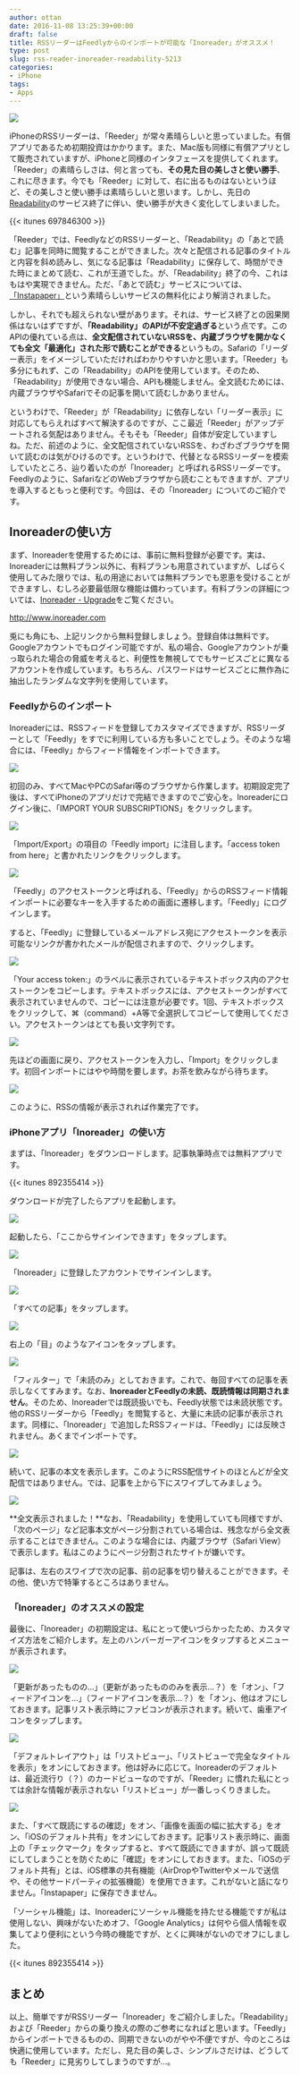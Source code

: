 ```yaml
---
author: ottan
date: 2016-11-08 13:25:39+00:00
draft: false
title: RSSリーダーはFeedlyからのインポートが可能な「Inoreader」がオススメ！
type: post
slug: rss-reader-inoreader-readability-5213
categories:
- iPhone
tags:
- Apps
---
```


![](/uploads/2016/11/161108-5821c6ace8beb.jpg)






iPhoneのRSSリーダーは、「Reeder」が常々素晴らしいと思っていました。有償アプリであるため初期投資はかかります。また、Mac版も同様に有償アプリとして販売されていますが、iPhoneと同様のインタフェースを提供してくれます。「Reeder」の素晴らしさは、何と言っても、**その見た目の美しさと使い勝手**、これに尽きます。今でも「Reeder」に対して、右に出るものはないというほど、その美しさと使い勝手は素晴らしいと思います。しかし、先日の[Readability](https://www.readability.com/)のサービス終了に伴い、使い勝手が大きく変化してしまいました。



{{< itunes 697846300 >}}



「Reeder」では、FeedlyなどのRSSリーダーと、「Readability」の「あとで読む」記事を同時に閲覧することができました。次々と配信される記事のタイトルと内容を斜め読みし、気になる記事は「Readability」に保存して、時間ができた時にまとめて読む、これが王道でした。が、「Readability」終了の今、これはもはや実現できません。ただ、「あとで読む」サービスについては、[「Instapaper」](/pocket-to-instapaper-5181/)という素晴らしいサービスの無料化により解消されました。





しかし、それでも超えられない壁があります。それは、サービス終了との因果関係はないはずですが、**「Readability」のAPIが不安定過ぎる**という点です。このAPIの優れている点は、**全文配信されていないRSSを、内蔵ブラウザを開かなくても全文「最適化」された形で読むことができる**というもの。Safariの「リーダー表示」をイメージしていただければわかりやすいかと思います。「Reeder」も多分にもれず、この「Readability」のAPIを使用しています。そのため、「Readability」が使用できない場合、APIも機能しません。全文読むためには、内蔵ブラウザやSafariでその記事を開いて読むしかありません。





というわけで、「Reeder」が「Readability」に依存しない「リーダー表示」に対応してもらえればすべて解決するのですが、ここ最近「Reeder」がアップデートされる気配はありません。そもそも「Reeder」自体が安定していますしね。ただ、前述のように、全文配信されていないRSSを、わざわざブラウザを開いて読むのは気がひけるのです。というわけで、代替となるRSSリーダーを模索していたところ、辿り着いたのが「Inoreader」と呼ばれるRSSリーダーです。Feedlyのように、SafariなどのWebブラウザから読むこともできますが、アプリを導入するともっと便利です。今回は、その「Inoreader」についてのご紹介です。





## Inoreaderの使い方





まず、Inoreaderを使用するためには、事前に無料登録が必要です。実は、Inoreaderには無料プラン以外に、有料プランも用意されていますが、しばらく使用してみた限りでは、私の用途においては無料プランでも恩恵を受けることができますし、むしろ必要最低限な機能は備わっています。有料プランの詳細については、[Inoreader - Upgrade](http://www.inoreader.com/upgrade/feature/upgrade_badge)をご覧ください。



http://www.inoreader.com



兎にも角にも、上記リンクから無料登録しましょう。登録自体は無料です。Googleアカウントでもログイン可能ですが、私の場合、Googleアカウントが乗っ取られた場合の脅威を考えると、利便性を無視してでもサービスごとに異なるアカウントを作成しています。もちろん、パスワードはサービスごとに無作為に抽出したランダムな文字列を使用しています。





### Feedlyからのインポート





Inoreaderには、RSSフィードを登録してカスタマイズできますが、RSSリーダーとして「Feedly」をすでに利用している方も多いことでしょう。そのような場合には、「Feedly」からフィード情報をインポートできます。





![](/uploads/2016/11/161108-5821c6b3ca7df.png)






初回のみ、すべてMacやPCのSafari等のブラウザから作業します。初期設定完了後は、すべてiPhoneのアプリだけで完結できますのでご安心を。Inoreaderにログイン後に、「IMPORT YOUR SUBSCRIPTIONS」をクリックします。





![](/uploads/2016/11/161108-5821c6ccb9f86.png)






「Import/Export」の項目の「Feedly import」に注目します。「access token from here」と書かれたリンクをクリックします。





![](/uploads/2016/11/161108-5821c6ba5af0c.png)






「Feedly」のアクセストークンと呼ばれる、「Feedly」からのRSSフィード情報インポートに必要なキーを入手するための画面に遷移します。「Feedly」にログインします。









すると、「Feedly」に登録しているメールアドレス宛にアクセストークンを表示可能なリンクが書かれたメールが配信されますので、クリックします。





![](/uploads/2016/11/161108-5821c6c664803.png)






「Your access token:」のラベルに表示されているテキストボックス内のアクセストークンをコピーします。テキストボックスには、アクセストークンがすべて表示されていませんので、コピーには注意が必要です。1回、テキストボックスをクリックして、⌘（command）+A等で全選択してコピーして使用してください。アクセストークンはとても長い文字列です。





![](/uploads/2016/11/161108-5821c6ccb9f86.png)






先ほどの画面に戻り、アクセストークンを入力し、「Import」をクリックします。初回インポートにはやや時間を要します。お茶を飲みながら待ちます。





![](/uploads/2016/11/161108-5821c6d3206c8.png)






このように、RSSの情報が表示されれば作業完了です。





### iPhoneアプリ「Inoreader」の使い方





まずは、「Inoreader」をダウンロードします。記事執筆時点では無料アプリです。



{{< itunes 892355414 >}}



ダウンロードが完了したらアプリを起動します。





![](/uploads/2016/11/161108-5821c6d8cd4ad.png)






起動したら、「ここからサインインできます」をタップします。





![](/uploads/2016/11/161108-5821c6ddb1b81.png)






「Inoreader」に登録したアカウントでサインインします。





![](/uploads/2016/11/161108-5821c6e55c0cb.png)






「すべての記事」をタップします。





![](/uploads/2016/11/161108-5821c6ec08d19.png)






右上の「目」のようなアイコンをタップします。





![](/uploads/2016/11/161108-5821ce0a86961.png)






「フィルター」で「未読のみ」としておきます。これで、毎回すべての記事を表示しなくてすみます。なお、**InoreaderとFeedlyの未読、既読情報は同期されません**。そのため、Inoreaderでは既読扱いでも、Feedly状態では未読状態です。他のRSSリーダーから「Feedly」を閲覧すると、大量に未読の記事が表示されます。同様に、「Inoreader」で追加したRSSフィードは、「Feedly」には反映されません。あくまでインポートです。





![](/uploads/2016/11/161108-5821c702e97fe.png)






続いて、記事の本文を表示します。このようにRSS配信サイトのほとんどが全文配信ではありません。では、記事を上から下にスワイプしてみましょう。





![](/uploads/2016/11/161108-5821c7084e7ca.png)






**全文表示されました！**なお、「Readability」を使用していても同様ですが、「次のページ」など記事本文がページ分割されている場合は、残念ながら全文表示することはできません。このような場合には、内蔵ブラウザ（Safari View）で表示します。私はこのようにページ分割されたサイトが嫌いです。





記事は、左右のスワイプで次の記事、前の記事を切り替えることができます。その他、使い方で特筆するところはありません。





### 「Inoreader」のオススメの設定





最後に、「Inoreader」の初期設定は、私にとって使いづらかったため、カスタマイズ方法をご紹介します。左上のハンバーガーアイコンをタップするとメニューが表示されます。





![](/uploads/2016/11/161108-5821c70e16d74.png)






「更新があったものの…」（更新があったもののみを表示…？）を「オン」、「フィードアイコンを…」（フィードアイコンを表示…？）を「オン」、他はオフにしておきます。記事リスト表示時にファビコンが表示されます。続いて、歯車アイコンをタップします。





![](/uploads/2016/11/161108-5821c71475d52.png)






「デフォルトレイアウト」は「リストビュー」、「リストビューで完全なタイトルを表示」をオンにしておきます。他は好みに応じて。Inoreaderのデフォルトは、最近流行り（？）のカードビューなのですが、「Reeder」に慣れた私にとっては余計な情報が表示されない「リストビュー」が一番しっくりきました。





![](/uploads/2016/11/161108-5821c71a2d185.png)






また、「すべて既読にするの確認」をオン、「画像を画面の幅に拡大する」をオン、「iOSのデフォルト共有」をオンにしておきます。記事リスト表示時に、画面上の「チェックマーク」をタップすると、すべて既読にできますが、誤って既読にしてしまうことを防ぐために「確認」をオンにしておきます。また、「iOSのデフォルト共有」とは、iOS標準の共有機能（AirDropやTwitterやメールで送信や、その他サードパーティの拡張機能）を使用できます。これがないと話になりません。「Instapaper」に保存できません。





「ソーシャル機能」は、Inoreaderにソーシャル機能を持たせる機能ですが私は使用しない、興味がないためオフ、「Google Analytics」は何やら個人情報を収集してより便利にという今時の機能ですが、とくに興味がないのでオフにしました。



{{< itunes 892355414 >}}



## まとめ





以上、簡単ですがRSSリーダー「Inoreader」をご紹介しました。「Readability」および「Reeder」からの乗り換えの際のご参考になればと思います。「Feedly」からインポートできるものの、同期できないのがやや不便ですが、今のところは快適に使用しています。ただし、見た目の美しさ、シンプルさだけは、どうしても「Reeder」に見劣りしてしまうのですが…。
